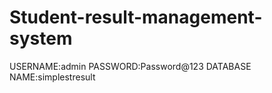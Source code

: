 # Student-result-management-system
USERNAME:admin
PASSWORD:Password@123
DATABASE NAME:simplestresult
